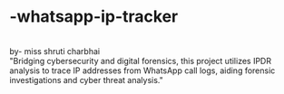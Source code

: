 # -whatsapp-ip-tracker
<br>by- miss shruti charbhai</br>
"Bridging cybersecurity and digital forensics, this project utilizes IPDR analysis to trace IP addresses from WhatsApp call logs, aiding forensic investigations and cyber threat analysis."

